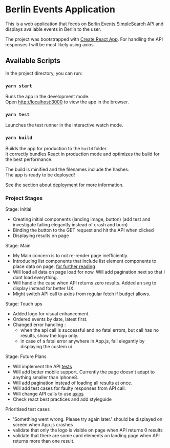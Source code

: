 # Berlin Events Application
This is a web application that feeds on [Berlin Events SimpleSearch API](https://www.berlin.de/sen/web/service/maerkte-feste/strassen-volksfeste/index.php/index/all.json?q=) and displays available events in Berlin to the user.

The project was bootstrapped with [Create React App](https://github.com/facebook/create-react-app).
For handling the API responses I will be most likely using axios.

## Available Scripts

In the project directory, you can run:

### `yarn start`

Runs the app in the development mode.\
Open [http://localhost:3000](http://localhost:3000) to view the app in the browser.

### `yarn test`

Launches the test runner in the interactive watch mode.

### `yarn build`

Builds the app for production to the `build` folder.\
It correctly bundles React in production mode and optimizes the build for the best performance.

The build is minified and the filenames include the hashes.\
The app is ready to be deployed!

See the section about [deployment](https://facebook.github.io/create-react-app/docs/deployment) for more information.

### Project Stages

Stage: Initial
* Creating initial components (landing image, button) (add test and investigate failing elegantly instead of crash and burn)
* Binding the button to the GET request and hit the API when clicked
* Displaying results on page

Stage: Main
* My Main concern is to not re-render page inefficiently.
* Introducing list components that include list element components to place data on page.
  [for further reading](https://reactjs.org/docs/lists-and-keys.html)
* Will load all data on page load for now. Will add pagination next so that I dont load everything.
* Will handle the case when API returns zero results. Added an svg to display instead for better UX.
* Might switch API call to axios from regular fetch if budget allows.

Stage: Touch ups
* Added logo for visual enhancement.
* Ordered events by date, latest first.
* Changed error handling :
  - when the api call is successful and no fatal errors, but call has no results, show the logo only.
  - in case of a fatal error anywhere in App.js, fail elegantly by displaying the custem ui

Stage: Future Plans
* Will implement the API [tests](https://www.smashingmagazine.com/2020/07/react-apps-testing-library/)
* Will add better mobile support. Currently the page doesn't adapt to anything smaller than Iphone8.
* Will add pagination instead of loading all results at once.
* Will add test cases for faulty responses from API call.
* Will change API calls to use [axios](https://blog.logrocket.com/axios-or-fetch-api/)
* Check react best practices and add styleguide

Prioritised test cases
- 'Something went wrong. Please try again later.' should be displayed on screen when App.js crashes
- validate that only the logo is visible on page when API returns 0 results
- validate that there are some card elements on landing page when API returns more than one result.


